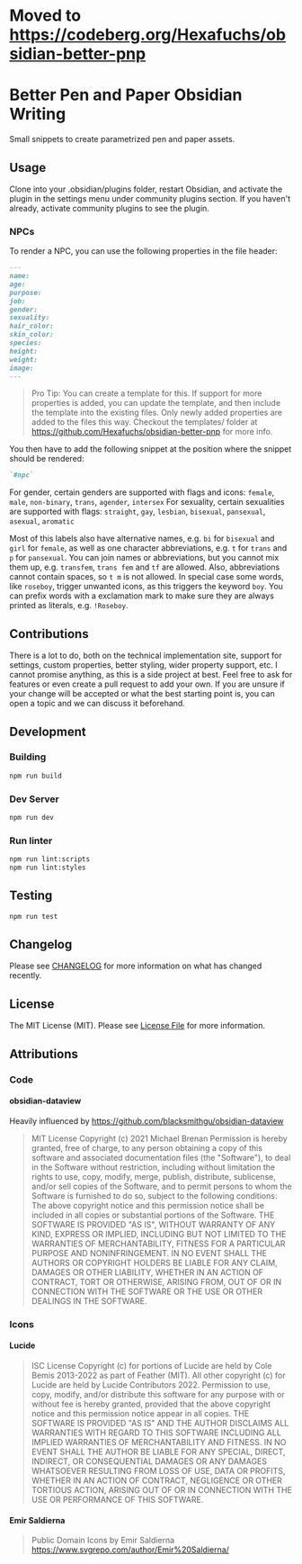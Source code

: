 # Moved to https://codeberg.org/Hexafuchs/obsidian-better-pnp

# Better Pen and Paper Obsidian Writing

Small snippets to create parametrized pen and paper assets.

## Usage

Clone into your .obsidian/plugins folder, restart Obsidian, and activate the plugin in the settings menu under community plugins section. If you haven't already, activate community plugins to see the plugin.

### NPCs

To render a NPC, you can use the following properties in the file header:

```markdown
---
name:
age:
purpose:
job:
gender:
sexuality:
hair_color:
skin_color:
species:
height:
weight:
image:
---
```

> Pro Tip: You can create a template for this. If support for more properties is added, you can update the template, and then include the template into the existing files. Only newly added properties are added to the files this way. Checkout the templates/ folder at https://github.com/Hexafuchs/obsidian-better-pnp for more info.

You then have to add the following snippet at the position where the snippet should be rendered:

```markdown
`#npc`
```

For gender, certain genders are supported with flags and icons: `female`, `male`, `non-binary`, `trans`, `agender`, `intersex`
For sexuality, certain sexualities are supported with flags: `straight`, `gay`, `lesbian`, `bisexual`, `pansexual`, `asexual`, `aromatic`

Most of this labels also have alternative names, e.g. `bi` for `bisexual` and `girl` for `female`, as well as one character abbreviations, e.g. `t` for `trans` and `p` for `pansexual`. You can join names or abbreviations, but you cannot mix them up, e.g. `transfem`, `trans fem` and `tf` are allowed. Also, abbreviations cannot contain spaces, so `t m` is not allowed. In special case some words, like `roseboy`, trigger unwanted icons, as this triggers the keyword `boy`. You can prefix words with a exclamation mark to make sure they are always printed as literals, e.g. `!Roseboy`.

## Contributions

There is a lot to do, both on the technical implementation site, support for settings, custom properties, better styling, wider property support, etc. I cannot promise anything, as this is a side project at best. Feel free to ask for features or even create a pull request to add your own. If you are unsure if your change will be accepted or what the best starting point is, you can open a topic and we can discuss it beforehand.

## Development

### Building

```bash
npm run build
```

### Dev Server

```bash
npm run dev
```

### Run linter

```bash
npm run lint:scripts
npm run lint:styles
```

## Testing

```bash
npm run test
```

## Changelog

Please see [CHANGELOG](https://github.com/Hexafuchs/obsidian-better-pnp/blob/main/CHANGELOG.md) for more information on what has changed recently.

## License

The MIT License (MIT). Please see [License File](https://github.com/Hexafuchs/obsidian-better-pnp/blob/main/LICENSE.md) for more information.

## Attributions

### Code

#### obsidian-dataview

Heavily influenced by https://github.com/blacksmithgu/obsidian-dataview

> MIT License
> Copyright (c) 2021 Michael Brenan
> Permission is hereby granted, free of charge, to any person obtaining a copy
> of this software and associated documentation files (the "Software"), to deal
> in the Software without restriction, including without limitation the rights
> to use, copy, modify, merge, publish, distribute, sublicense, and/or sell
> copies of the Software, and to permit persons to whom the Software is
> furnished to do so, subject to the following conditions:
> The above copyright notice and this permission notice shall be included in all
> copies or substantial portions of the Software.
> THE SOFTWARE IS PROVIDED "AS IS", WITHOUT WARRANTY OF ANY KIND, EXPRESS OR
> IMPLIED, INCLUDING BUT NOT LIMITED TO THE WARRANTIES OF MERCHANTABILITY,
> FITNESS FOR A PARTICULAR PURPOSE AND NONINFRINGEMENT. IN NO EVENT SHALL THE
> AUTHORS OR COPYRIGHT HOLDERS BE LIABLE FOR ANY CLAIM, DAMAGES OR OTHER
> LIABILITY, WHETHER IN AN ACTION OF CONTRACT, TORT OR OTHERWISE, ARISING FROM,
> OUT OF OR IN CONNECTION WITH THE SOFTWARE OR THE USE OR OTHER DEALINGS IN THE
> SOFTWARE.

### Icons

#### Lucide

> ISC License
> Copyright (c) for portions of Lucide are held by Cole Bemis 2013-2022 as part of Feather (MIT). All other copyright (c) for Lucide are held by Lucide Contributors 2022.
> Permission to use, copy, modify, and/or distribute this software for any purpose with or without fee is hereby granted, provided that the above copyright notice and this permission notice appear in all copies.
> THE SOFTWARE IS PROVIDED "AS IS" AND THE AUTHOR DISCLAIMS ALL WARRANTIES WITH REGARD TO THIS SOFTWARE INCLUDING ALL IMPLIED WARRANTIES OF MERCHANTABILITY AND FITNESS. IN NO EVENT SHALL THE AUTHOR BE LIABLE FOR ANY SPECIAL, DIRECT, INDIRECT, OR CONSEQUENTIAL DAMAGES OR ANY DAMAGES WHATSOEVER RESULTING FROM LOSS OF USE, DATA OR PROFITS, WHETHER IN AN ACTION OF CONTRACT, NEGLIGENCE OR OTHER TORTIOUS ACTION, ARISING OUT OF OR IN CONNECTION WITH THE USE OR PERFORMANCE OF THIS SOFTWARE.

#### Emir Saldierna

> Public Domain Icons by Emir Saldierna https://www.svgrepo.com/author/Emir%20Saldierna/
